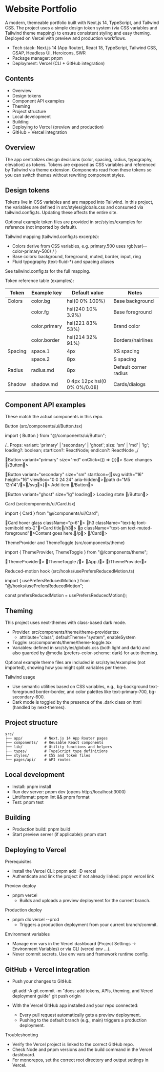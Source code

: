 # Website Portfolio

A modern, themeable portfolio built with Next.js 14, TypeScript, and Tailwind CSS. The project uses a simple design token system (via CSS variables and Tailwind theme mapping) to ensure consistent styling and easy theming. Deployed on Vercel with preview and production workflows.

- Tech stack: Next.js 14 (App Router), React 18, TypeScript, Tailwind CSS, GSAP, Headless UI, Heroicons, SWR
- Package manager: pnpm
- Deployment: Vercel (CLI + GitHub integration)

## Contents

- Overview
- Design tokens
- Component API examples
- Theming
- Project structure
- Local development
- Building
- Deploying to Vercel (preview and production)
- GitHub + Vercel integration

## Overview

The app centralizes design decisions (color, spacing, radius, typography, elevation) as tokens. Tokens are exposed as CSS variables and referenced by Tailwind via theme extension. Components read from these tokens so you can switch themes without rewriting component styles.

## Design tokens

Tokens live in CSS variables and are mapped into Tailwind. In this project, the variables are defined in src/styles/globals.css and consumed via tailwind.config.ts. Updating these affects the entire site.

Optional example token files are provided in src/styles/examples for reference (not imported by default).

Tailwind mapping (tailwind.config.ts excerpts):

- Colors derive from CSS variables, e.g. primary.500 uses rgb(var(--color-primary-500) / <alpha-value>)
- Base colors: background, foreground, muted, border, input, ring
- Fluid typography (text-fluid-\*) and spacing aliases

See tailwind.config.ts for the full mapping.

Token reference table (examples):

| Token   | Example key   | Default value                | Notes                 |
| ------- | ------------- | ---------------------------- | --------------------- |
| Colors  | color.bg      | hsl(0 0% 100%)               | Base background       |
|         | color.fg      | hsl(240 10% 3.9%)            | Base foreground       |
|         | color.primary | hsl(221 83% 53%)             | Brand color           |
|         | color.border  | hsl(214 32% 91%)             | Borders/hairlines     |
| Spacing | space.1       | 4px                          | XS spacing            |
|         | space.2       | 8px                          | S spacing             |
| Radius  | radius.md     | 8px                          | Default corner radius |
| Shadow  | shadow.md     | 0 4px 12px hsl(0 0% 0%/0.08) | Cards/dialogs         |

## Component API examples

These match the actual components in this repo.

Button (src/components/ui/Button.tsx)

import { Button } from "@/components/ui/Button";

/_ Props: variant: 'primary' | 'secondary' | 'ghost'; size: 'sm' | 'md' | 'lg'; loading?: boolean; startIcon?: ReactNode; endIcon?: ReactNode _/

Button variant="primary" size="md" onClick={() => {}}>
Save changes
/Button>

Button variant="secondary" size="sm" startIcon={svg width="16" height="16" viewBox="0 0 24 24" aria-hidden>path d="M5 12h14"/>/svg>}>
Add item
/Button>

Button variant="ghost" size="lg" loading>
Loading state
/Button>

Card (src/components/ui/Card.tsx)

import { Card } from "@/components/ui/Card";

Card hover glass className="p-6">
h3 className="text-lg font-semibold mb-2">Card title/h3>
p className="text-sm text-muted-foreground">Content goes here./p>
/Card>

ThemeProvider and ThemeToggle (src/components/theme)

import { ThemeProvider, ThemeToggle } from "@/components/theme";

ThemeProvider>
ThemeToggle />
App />
/ThemeProvider>

Reduced-motion hook (src/hooks/usePrefersReducedMotion.ts)

import { usePrefersReducedMotion } from "@/hooks/usePrefersReducedMotion";

const prefersReducedMotion = usePrefersReducedMotion();

## Theming

This project uses next-themes with class-based dark mode.

- Provider: src/components/theme/theme-provider.tsx
  - attribute="class", defaultTheme="system", enableSystem
- Toggle: src/components/theme/theme-toggle.tsx
- Variables: defined in src/styles/globals.css (both light and dark) and also guarded by @media (prefers-color-scheme: dark) for auto theming.

Optional example theme files are included in src/styles/examples (not imported), showing how you might split variables per theme.

Tailwind usage

- Use semantic utilities based on CSS variables, e.g., bg-background text-foreground border-border, and color palettes like text-primary-700, bg-secondary-600.
- Dark mode is toggled by the presence of the .dark class on html (handled by next-themes).

## Project structure

```
src/
├── app/          # Next.js 14 App Router pages
├── components/   # Reusable React components
├── lib/          # Utility functions and helpers
├── types/        # TypeScript type definitions
├── styles/       # CSS and token files
└── pages/api/    # API routes
```

## Local development

- Install: pnpm install
- Run dev server: pnpm dev (opens http://localhost:3000)
- Lint/format: pnpm lint && pnpm format
- Test: pnpm test

## Building

- Production build: pnpm build
- Start preview server (if applicable): pnpm start

## Deploying to Vercel

Prerequisites

- Install the Vercel CLI: pnpm add -D vercel
- Authenticate and link the project if not already linked: pnpm vercel link

Preview deploy

- pnpm vercel
  - Builds and uploads a preview deployment for the current branch.

Production deploy

- pnpm dlx vercel --prod
  - Triggers a production deployment from your current branch/commit.

Environment variables

- Manage env vars in the Vercel dashboard (Project Settings → Environment Variables) or via CLI (vercel env ...).
- Never commit secrets. Use env vars and framework runtime config.

## GitHub + Vercel integration

- Push your changes to GitHub:

  git add -A
  git commit -m "docs: add tokens, APIs, theming, and Vercel deployment guide"
  git push origin <branch>

- With the Vercel GitHub app installed and your repo connected:
  - Every pull request automatically gets a preview deployment.
  - Pushing to the default branch (e.g., main) triggers a production deployment.

Troubleshooting

- Verify the Vercel project is linked to the correct GitHub repo.
- Check Node and pnpm versions and the build command in the Vercel dashboard.
- For monorepos, set the correct root directory and output settings in Vercel.
